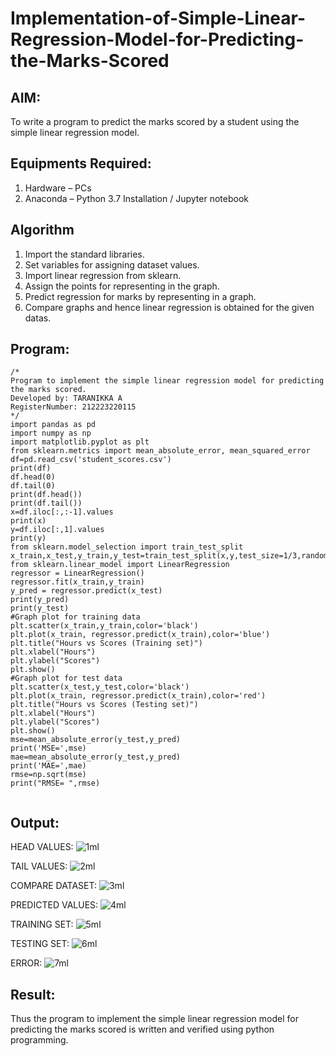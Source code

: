 # Implementation-of-Simple-Linear-Regression-Model-for-Predicting-the-Marks-Scored

## AIM:
To write a program to predict the marks scored by a student using the simple linear regression model.

## Equipments Required:
1. Hardware – PCs
2. Anaconda – Python 3.7 Installation / Jupyter notebook

## Algorithm
1. Import the standard libraries. 
2. Set variables for assigning dataset values. 
3. Import linear regression from sklearn.
4. Assign the points for representing in the graph.
5. Predict regression for marks by representing in a graph.
6. Compare graphs and hence linear regression is obtained for the given datas.

## Program:
```
/*
Program to implement the simple linear regression model for predicting the marks scored.
Developed by: TARANIKKA A
RegisterNumber: 212223220115
*/
import pandas as pd
import numpy as np
import matplotlib.pyplot as plt
from sklearn.metrics import mean_absolute_error, mean_squared_error
df=pd.read_csv('student_scores.csv')
print(df)
df.head(0)
df.tail(0)
print(df.head())
print(df.tail())
x=df.iloc[:,:-1].values
print(x)
y=df.iloc[:,1].values
print(y)
from sklearn.model_selection import train_test_split
x_train,x_test,y_train,y_test=train_test_split(x,y,test_size=1/3,random_state=0)
from sklearn.linear_model import LinearRegression
regressor = LinearRegression()
regressor.fit(x_train,y_train)
y_pred = regressor.predict(x_test)
print(y_pred)
print(y_test)
#Graph plot for training data
plt.scatter(x_train,y_train,color='black')
plt.plot(x_train, regressor.predict(x_train),color='blue') 
plt.title("Hours vs Scores (Training set)")
plt.xlabel("Hours")
plt.ylabel("Scores")
plt.show()
#Graph plot for test data
plt.scatter(x_test,y_test,color='black')
plt.plot(x_train, regressor.predict(x_train),color='red')
plt.title("Hours vs Scores (Testing set)")
plt.xlabel("Hours")
plt.ylabel("Scores")
plt.show()
mse=mean_absolute_error(y_test,y_pred)
print('MSE=',mse)
mae=mean_absolute_error(y_test,y_pred)
print('MAE=',mae)
rmse=np.sqrt(mse)
print("RMSE= ",rmse)


```

## Output:

HEAD VALUES:
![1ml](https://github.com/user-attachments/assets/7f816587-8aeb-438c-bee3-780f4339588f)


TAIL VALUES:
![2ml](https://github.com/user-attachments/assets/c7b5aff2-3d07-4da1-865c-a25500be8a94)


COMPARE DATASET:
![3ml](https://github.com/user-attachments/assets/0447e0f5-1bb0-45e8-945b-e7ec5f08968f)


PREDICTED VALUES:
![4ml](https://github.com/user-attachments/assets/a3ea07d0-227c-4d0e-8d26-42cc4dfdf572)


TRAINING SET:
![5ml](https://github.com/user-attachments/assets/9f4e520d-d1ec-42d5-87ea-a0e51cfca6d2)


TESTING SET:
![6ml](https://github.com/user-attachments/assets/e9af8022-0c25-4594-b23f-c91652913ee1)


ERROR:
![7ml](https://github.com/user-attachments/assets/8616702c-1b65-4659-b9f4-a93960907112)


## Result:
Thus the program to implement the simple linear regression model for predicting the marks scored is written and verified using python programming.
